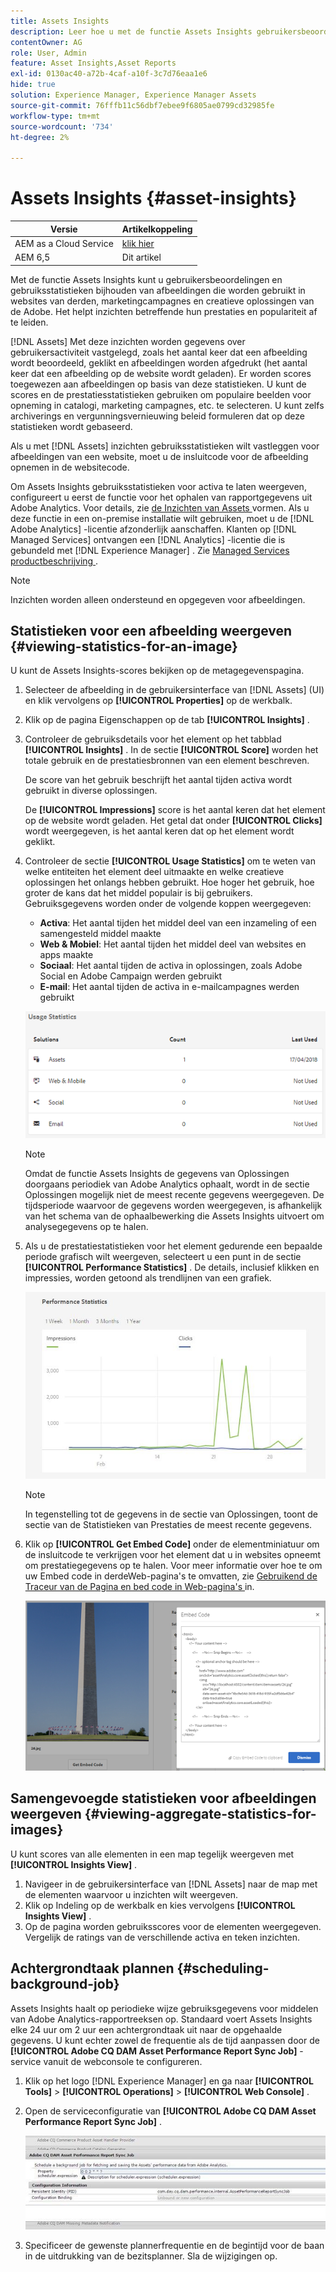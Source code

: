 ```yaml
---
title: Assets Insights
description: Leer hoe u met de functie Assets Insights gebruikersbeoordelingen en gebruiksstatistieken kunt bijhouden van afbeeldingen die worden gebruikt in websites van derden, marketingcampagnes en creatieve oplossingen van de Adobe.
contentOwner: AG
role: User, Admin
feature: Asset Insights,Asset Reports
exl-id: 0130ac40-a72b-4caf-a10f-3c7d76eaa1e6
hide: true
solution: Experience Manager, Experience Manager Assets
source-git-commit: 76fffb11c56dbf7ebee9f6805ae0799cd32985fe
workflow-type: tm+mt
source-wordcount: '734'
ht-degree: 2%

---
```


# Assets Insights {#asset-insights}

| Versie | Artikelkoppeling |
| -------- | ---------------------------- |
| AEM as a Cloud Service | [ klik hier ](https://experienceleague.adobe.com/docs/experience-manager-cloud-service/content/assets/manage/assets-insights.html?lang=nl-NL) |
| AEM 6,5 | Dit artikel |

Met de functie Assets Insights kunt u gebruikersbeoordelingen en gebruiksstatistieken bijhouden van afbeeldingen die worden gebruikt in websites van derden, marketingcampagnes en creatieve oplossingen van de Adobe. Het helpt inzichten betreffende hun prestaties en populariteit af te leiden.

[!DNL Assets] Met deze inzichten worden gegevens over gebruikersactiviteit vastgelegd, zoals het aantal keer dat een afbeelding wordt beoordeeld, geklikt en afbeeldingen worden afgedrukt (het aantal keer dat een afbeelding op de website wordt geladen). Er worden scores toegewezen aan afbeeldingen op basis van deze statistieken. U kunt de scores en de prestatiesstatistieken gebruiken om populaire beelden voor opneming in catalogi, marketing campagnes, etc. te selecteren. U kunt zelfs archiverings en vergunningsvernieuwing beleid formuleren dat op deze statistieken wordt gebaseerd.

Als u met [!DNL Assets] inzichten gebruiksstatistieken wilt vastleggen voor afbeeldingen van een website, moet u de insluitcode voor de afbeelding opnemen in de websitecode.

Om Assets Insights gebruiksstatistieken voor activa te laten weergeven, configureert u eerst de functie voor het ophalen van rapportgegevens uit Adobe Analytics. Voor details, zie [ de Inzichten van Assets ](/help/assets/configure-asset-insights.md) vormen. Als u deze functie in een on-premise installatie wilt gebruiken, moet u de [!DNL Adobe Analytics] -licentie afzonderlijk aanschaffen. Klanten op [!DNL Managed Services] ontvangen een [!DNL Analytics] -licentie die is gebundeld met [!DNL Experience Manager] . Zie [ Managed Services productbeschrijving ](https://helpx.adobe.com/nl/legal/product-descriptions/adobe-experience-manager-managed-services.html).

>[!NOTE]
>
>Inzichten worden alleen ondersteund en opgegeven voor afbeeldingen.

## Statistieken voor een afbeelding weergeven {#viewing-statistics-for-an-image}

U kunt de Assets Insights-scores bekijken op de metagegevenspagina.

1. Selecteer de afbeelding in de gebruikersinterface van [!DNL Assets] (UI) en klik vervolgens op **[!UICONTROL Properties]** op de werkbalk.
1. Klik op de pagina Eigenschappen op de tab **[!UICONTROL Insights]** .
1. Controleer de gebruiksdetails voor het element op het tabblad **[!UICONTROL Insights]** . In de sectie **[!UICONTROL Score]** worden het totale gebruik en de prestatiesbronnen van een element beschreven.

   De score van het gebruik beschrijft het aantal tijden activa wordt gebruikt in diverse oplossingen.

   De **[!UICONTROL Impressions]** score is het aantal keren dat het element op de website wordt geladen. Het getal dat onder **[!UICONTROL Clicks]** wordt weergegeven, is het aantal keren dat op het element wordt geklikt.

1. Controleer de sectie **[!UICONTROL Usage Statistics]** om te weten van welke entiteiten het element deel uitmaakte en welke creatieve oplossingen het onlangs hebben gebruikt. Hoe hoger het gebruik, hoe groter de kans dat het middel populair is bij gebruikers. Gebruiksgegevens worden onder de volgende koppen weergegeven:

   * **Activa**: Het aantal tijden het middel deel van een inzameling of een samengesteld middel maakte
   * **Web &amp; Mobiel**: Het aantal tijden het middel deel van websites en apps maakte
   * **Sociaal**: Het aantal tijden de activa in oplossingen, zoals Adobe Social en Adobe Campaign werden gebruikt
   * **E-mail**: Het aantal tijden de activa in e-mailcampagnes werden gebruikt

   ![ usage_statistics ](assets/usage_statistics.png)

   >[!NOTE]
   >
   >Omdat de functie Assets Insights de gegevens van Oplossingen doorgaans periodiek van Adobe Analytics ophaalt, wordt in de sectie Oplossingen mogelijk niet de meest recente gegevens weergegeven. De tijdsperiode waarvoor de gegevens worden weergegeven, is afhankelijk van het schema van de ophaalbewerking die Assets Insights uitvoert om analysegegevens op te halen.

1. Als u de prestatiestatistieken voor het element gedurende een bepaalde periode grafisch wilt weergeven, selecteert u een punt in de sectie **[!UICONTROL Performance Statistics]** . De details, inclusief klikken en impressies, worden getoond als trendlijnen van een grafiek.

   ![ chlimage_1-3 ](assets/chlimage_1-3.jpeg)

   >[!NOTE]
   >
   >In tegenstelling tot de gegevens in de sectie van Oplossingen, toont de sectie van de Statistieken van Prestaties de meest recente gegevens.

1. Klik op **[!UICONTROL Get Embed Code]** onder de elementminiatuur om de insluitcode te verkrijgen voor het element dat u in websites opneemt om prestatiegegevens op te halen. Voor meer informatie over hoe te om uw Embed code in derdeWeb-pagina&#39;s te omvatten, zie [ Gebruikend de Traceur van de Pagina en bed code in Web-pagina&#39;s ](/help/assets/use-page-tracker.md) in.

   ![ chlimage_1-98 ](assets/chlimage_1-303.png)

## Samengevoegde statistieken voor afbeeldingen weergeven {#viewing-aggregate-statistics-for-images}

U kunt scores van alle elementen in een map tegelijk weergeven met **[!UICONTROL Insights View]** .

1. Navigeer in de gebruikersinterface van [!DNL Assets] naar de map met de elementen waarvoor u inzichten wilt weergeven.
1. Klik op Indeling op de werkbalk en kies vervolgens **[!UICONTROL Insights View]** .
1. Op de pagina worden gebruiksscores voor de elementen weergegeven. Vergelijk de ratings van de verschillende activa en teken inzichten.

## Achtergrondtaak plannen {#scheduling-background-job}

Assets Insights haalt op periodieke wijze gebruiksgegevens voor middelen van Adobe Analytics-rapportreeksen op. Standaard voert Assets Insights elke 24 uur om 2 uur een achtergrondtaak uit naar de opgehaalde gegevens. U kunt echter zowel de frequentie als de tijd aanpassen door de **[!UICONTROL Adobe CQ DAM Asset Performance Report Sync Job]** -service vanuit de webconsole te configureren.

1. Klik op het logo [!DNL Experience Manager] en ga naar **[!UICONTROL Tools]** > **[!UICONTROL Operations]** > **[!UICONTROL Web Console]** .
1. Open de serviceconfiguratie van **[!UICONTROL Adobe CQ DAM Asset Performance Report Sync Job]** .

   ![ chlimage_1-99 ](assets/chlimage_1-304.png)

1. Specificeer de gewenste plannerfrequentie en de begintijd voor de baan in de uitdrukking van de bezitsplanner. Sla de wijzigingen op.
